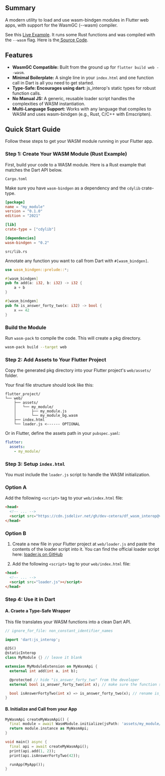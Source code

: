 ## Summary

A modern utility to load and use wasm-bindgen modules in Flutter web apps, with support for the WasmGC (--wasm) compiler.

See this [Live Example](https://dev-cetera.github.io/df_wasm_interop/). It runs some Rust functions and was compiled with the `--wasm` flag. Here is the[ Source Code](https://github.com/dev-cetera/df_wasm_interop/tree/main/hosted_example).

## Features

- **WasmGC Compatible:** Built from the ground up for `flutter build web --wasm`.
- **Minimal Boilerplate:** A single line in your `index.html` and one function call in Dart is all you need to get started.
- **Type-Safe: Encourages using dart:** js_interop's static types for robust function calls.
- **No Manual JS:** A generic, reusable loader script handles the complexities of WASM instantiation.
- **Multi-Language Support:** Works with any language that compiles to WASM and uses wasm-bindgen (e.g., Rust, C/C++ with Emscripten).

## Quick Start Guide

Follow these steps to get your WASM module running in your Flutter app.

### Step 1: Create Your WASM Module (Rust Example)

First, build your code to a WASM module. Here is a Rust example that matches the Dart API below.

`Cargo.toml`

Make sure you have `wasm-bindgen` as a dependency and the `cdylib` crate-type.

```toml
[package]
name = "my_module"
version = "0.1.0"
edition = "2021"

[lib]
crate-type = ["cdylib"]

[dependencies]
wasm-bindgen = "0.2"
```

`src/lib.rs`

Annotate any function you want to call from Dart with `#[wasm_bindgen]`.

```rust
use wasm_bindgen::prelude::*;

#[wasm_bindgen]
pub fn add(a: i32, b: i32) -> i32 {
    a + b
}

#[wasm_bindgen]
pub fn is_answer_forty_two(x: i32) -> bool {
    x == 42
}
```

### Build the Module

Run `wasm-pack` to compile the code. This will create a pkg directory.

```sh
wasm-pack build --target web
```

### Step 2: Add Assets to Your Flutter Project

Copy the generated pkg directory into your Flutter project's `web/assets/` folder.

Your final file structure should look like this:

```
flutter_project/
└── web/
    ├── assets/
    │   └── my_module/
    │       ├── my_module.js
    │       └── my_module_bg.wasm
    ├── index.html
    └── loader.js <------ OPTIONAL
```

Or in Flutter, define the assets path in your `pubspec.yaml`:

```yaml
flutter:
  assets:
    - my_module/
```

### Step 3: Setup `index.html`

You must include the `loader.js` script to handle the WASM initialization.

### Option A

Add the following `<script>` tag to your `web/index.html` file:

```html
<head>
  <!-- ... -->
  <script src="https://cdn.jsdelivr.net/gh/dev-cetera/df_wasm_interop@v0.1.1/web/loader.js"></script>
</head>
```

### Option B

1. Create a new file in your Flutter project at `web/loader.js` and paste the contents of the loader script into it. You can find the official loader script here: [loader.js on GitHub](https://github.com/ev-cetera/df_wasm_interop/blob/v0.1.1/web/loader.js)

2. Add the following `<script>` tag to your `web/index.html` file:

```html
<head>
  <!-- ... -->
  <script src="loader.js"></script>
</head>
```

### Step 4: Use it in Dart

#### A. Craete a Type-Safe Wrapper

This file translates your WASM functions into a clean Dart API.

```dart
// ignore_for_file: non_constant_identifier_names

import 'dart:js_interop';

@JS()
@staticInterop
class MyModule {} // leave it blank

extension MyModuleExtension on MyWasmApi {
  external int add(int a, int b);

  @protected // hide "is_answer_forty_two" from the developer
  external bool is_answer_forty_two(int x); // make sure the function signatures match exactly!

  bool isAnswerFortyTwo(int x) => is_answer_forty_two(x); // rename is_answer_forty_two
}
```

#### B. Initialize and Call from your App

```dart
MyWasmApi createMyWasmApi() {
  final module = await WasmModule.initialize(jsPath: 'assets/my_module/my_module.js');
  return module.instance as MyWasmApi;
}

void main() async {
  final api = await createMyWasmApi();
  print(api.add(1, 2));
  print(api.isAnswerFortyTwo(42));

  runApp(MyApp());
}
```
